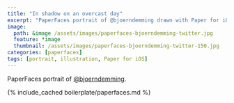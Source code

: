 ```yaml
---
title: "In shadow on an overcast day"
excerpt: "PaperFaces portrait of @bjoerndemming drawn with Paper for iOS on an iPad."
image: 
  path: &image /assets/images/paperfaces-bjoerndemming-twitter.jpg 
  feature: *image
  thumbnail: /assets/images/paperfaces-bjoerndemming-twitter-150.jpg
categories: [paperfaces]
tags: [portrait, illustration, Paper for iOS]
---
```


PaperFaces portrait of [@bjoerndemming](https://twitter.com/bjoerndemming).

{% include_cached boilerplate/paperfaces.md %}
